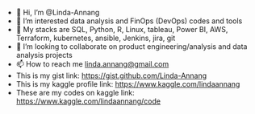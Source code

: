 - 👋 Hi, I’m @Linda-Annang
- 👀 I’m interested data analysis and FinOps (DevOps) codes and tools
- 🌱 My stacks are SQL, Python, R, Linux, tableau, Power BI, AWS, Terraform, kubernetes, ansible, Jenkins, jira, git
- 💞️ I’m looking to collaborate on product engineering/analysis and data analysis projects
- 📫 How to reach me linda.annang@gmail.com
- This is my gist link: https://gist.github.com/Linda-Annang
- This is my kaggle profile link: https://www.kaggle.com/lindaannang
- These are my codes on kaggle link: https://www.kaggle.com/lindaannang/code

<!---
Linda-Annang/Linda-Annang is a ✨ special ✨ repository because its `README.md` (this file) appears on your GitHub profile.
You can click the Preview link to take a look at your changes.
--->
